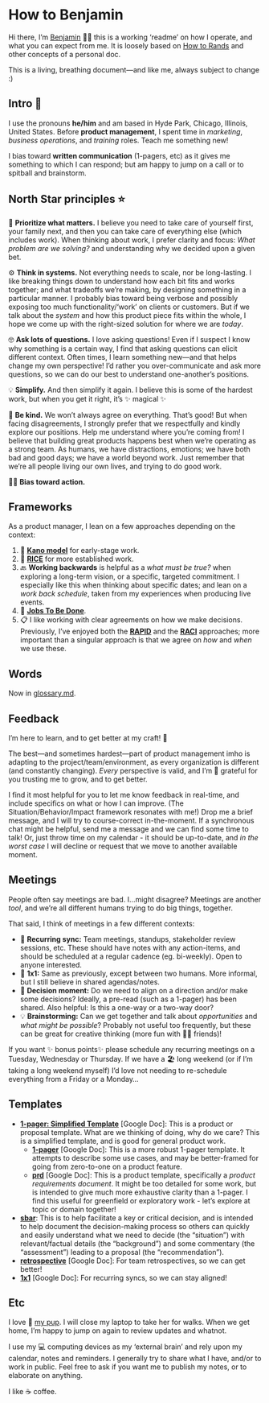# How to Benjamin

Hi there, I’m [Benjamin](https://benjaminchait.net/?utm_source=github-readme) 👨‍💻 this is a working ‘readme’ on how I operate, and what you can expect from me. It is loosely based on [How to Rands](https://randsinrepose.com/archives/how-to-rands/) and other concepts of a personal doc.

This is a living, breathing document—and like me, always subject to change :)

## Intro 👋

I use the pronouns **he/him** and am based in Hyde Park, Chicago, Illinois, United States. Before **product management**, I spent time in _marketing_, _business operations_, and _training_ roles. Teach me something new!

I bias toward **written communication** (1-pagers, etc) as it gives me something to which I can respond; but am happy to jump on a call or to spitball and brainstorm.

## North Star principles ⭐️

🥇 **Prioritize what matters.** I believe you need to take care of yourself first, your family next, and then you can take care of everything else (which includes work). When thinking about work, I prefer clarity and focus: _What problem are we solving?_ and understanding why we decided upon a given bet.

⚙️ **Think in systems.** Not everything needs to scale, nor be long-lasting. I like breaking things down to understand how each bit fits and works together; and what tradeoffs we’re making, by designing something in a particular manner. I probably bias toward being verbose and possibly exposing too much functionality/‘work’ on clients or customers. But if we talk about the _system_ and how this product piece fits within the whole, I hope we come up with the right-sized solution for where we are _today_.

🤓 **Ask lots of questions.** I love asking questions! Even if I suspect I know why something is a certain way, I find that asking questions can elicit different context. Often times, I learn something new—and that helps change my own perspective! I’d rather you over-communicate and ask more questions, so we can do our best to understand one-another’s positions.

💡 **Simplify.** And then simplify it again. I believe this is some of the hardest work, but when you get it right, it’s ✨ magical ✨

💛 **Be kind.** We won’t always agree on everything. That’s good! But when facing disagreements, I strongly prefer that we respectfully and kindly explore our positions. Help me understand where you’re coming from! I believe that building great products happens best when we’re operating as a strong team. As humans, we have distractions, emotions; we have both bad and good days; we have a world beyond work. Just remember that we’re all people living our own lives, and trying to do good work.

🏃‍♂️ **Bias toward action.**

## Frameworks

As a product manager, I lean on a few approaches depending on the context:
1. 🚀 **[Kano model](https://www.productplan.com/glossary/kano-model/)** for early-stage work.
2. 📄 **[RICE](https://www.intercom.com/blog/rice-simple-prioritization-for-product-managers/)** for more established work.
3. 🔙 **Working backwards** is helpful as a _what must be true?_ when exploring a long-term vision, or a specific, targeted commitment. I especially like this when thinking about specific dates; and lean on a _work back schedule_, taken from my experiences when producing live events.
4. 🧳 **[Jobs To Be Done](https://www.productplan.com/glossary/jobs-to-be-done-framework/)**.
5. 📋 I like working with clear agreements on how we make decisions. Previously, I’ve enjoyed both the **[RAPID](https://thinkinsights.net/strategy/rapid-decisions/)** and the **[RACI](https://racichart.org/the-raci-model/)** approaches; more important than a singular approach is that we agree on _how_ and _when_ we use these.

## Words

Now in [glossary.md](glossary.md).

## Feedback

I’m here to learn, and to get better at my craft! 🚀

The best—and sometimes hardest—part of product management imho is adapting to the project/team/environment, as every organization is different (and constantly changing). _Every_ perspective is valid, and I’m 🙏 grateful for you trusting me to grow, and to get better.

I find it most helpful for you to let me know feedback in real-time, and include specifics on what or how I can improve. (The Situation/Behavior/Impact framework resonates with me!) Drop me a brief message, and I will try to course-correct in-the-moment. If a synchronous chat might be helpful, send me a message and we can find some time to talk! Or, just throw time on my calendar - it should be up-to-date, and _in the worst case_ I will decline or request that we move to another available moment.

## Meetings

People often say meetings are bad. I…might disagree? Meetings are another _tool_, and we’re all different humans trying to do big things, together.

That said, I think of meetings in a few different contexts:
* 🔁 **Recurring sync:** Team meetings, standups, stakeholder review sessions, etc. These should have notes with any action-items, and should be scheduled at a regular cadence (eg. bi-weekly). Open to anyone interested.
* 🔂 **1x1:** Same as previously, except between two humans. More informal, but I still believe in shared agendas/notes.
* 🛑 **Decision moment:** Do we need to align on a direction and/or make some decisions? Ideally, a pre-read (such as a 1-pager) has been shared. Also helpful: Is this a one-way or a two-way door?
* 💡 **Brainstorming:** Can we get together and talk about _opportunities_ and _what might be possible_? Probably not useful too frequently, but these can be great for creative thinking (more fun with 👯‍♀️ friends)!

If you want ✨ bonus points✨ please schedule any recurring meetings on a Tuesday, Wednesday or Thursday. If we have a 🏖️ long weekend (or if I’m taking a long weekend myself) I’d love not needing to re-schedule everything from a Friday or a Monday…

## Templates

* **[1-pager: Simplified Template](https://docs.google.com/document/d/13HKQadel_o53zZZcjAKJhqxdsolFhUFj3NGlTWmsRZc/edit)** [Google Doc]: This is a product or proposal template. What are we thinking of doing, why do we care? This is a simplified template, and is good for general product work.
  * **[1-pager](https://docs.google.com/document/d/1Ng5s4EnvNUZSGcPQ-uoSRSKoJc_yN3kTefO7trwhemc/edit)** [Google Doc]: This is a more robust 1-pager template. It attempts to describe some use cases, and may be better-framed for going from zero-to-one on a product feature.
  * **[prd](https://docs.google.com/document/d/1S5ZnvgrE2KR8tfNqIlPw4p4Xu_xKfnVPEikL7fe5LwM/edit)** [Google Doc]: This is a product template, specifically a _product requirements document_. It might be too detailed for some work, but is intended to give much more exhaustive clarity than a 1-pager. I find this useful for greenfield or exploratory work - let’s explore at topic or domain together!
* **[sbar](templates/sbar.md)**: This is to help facilitate a key or critical decision, and is intended to help document the decision-making process so others can quickly and easily understand what we need to decide (the “situation”) with relevant/factual details (the “background”) and some commentary (the “assessment”) leading to a proposal (the “recommendation”).
* **[retrospective](https://docs.google.com/document/d/10EINucqdQNT_lQmgxRz57o1U_D13UaaYPhktIBgUkug/edit)** [Google Doc]: For team retrospectives, so we can get better!
* **[1x1](https://docs.google.com/document/d/1TE1RL0nYF5lhARhpYPDhX2uV2wIGzK3R8DZtYHfPXA8/edit)** [Google Doc]: For recurring syncs, so we can stay aligned!

## Etc

I love 🐶 [my pup](https://benjaminchait.net/about/lyra?utm_source=github-readme). I will close my laptop to take her for walks. When we get home, I’m happy to jump on again to review updates and whatnot.

I use my 💻 computing devices as my ‘external brain’ and rely upon my calendar, notes and reminders. I generally try to share what I have, and/or to work in public. Feel free to ask if you want me to publish my notes, or to elaborate on anything.

I like ☕️ coffee.
